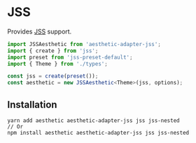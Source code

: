# JSS

Provides [JSS](https://github.com/cssinjs/jss) support.

```ts
import JSSAesthetic from 'aesthetic-adapter-jss';
import { create } from 'jss';
import preset from 'jss-preset-default';
import { Theme } from './types';

const jss = create(preset());
const aesthetic = new JSSAesthetic<Theme>(jss, options);
```

## Installation

```
yarn add aesthetic aesthetic-adapter-jss jss jss-nested
// Or
npm install aesthetic aesthetic-adapter-jss jss jss-nested
```
